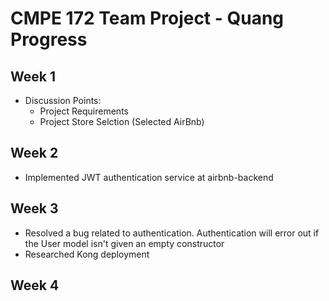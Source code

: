 # CMPE 172 Team Project - Quang Progress

## Week 1

- Discussion Points:
  - Project Requirements
  - Project Store Selction (Selected AirBnb)

## Week 2
- Implemented JWT authentication service at airbnb-backend
## Week 3
- Resolved a bug related to authentication. Authentication will error out if the User model isn't given an empty constructor
- Researched Kong deployment

## Week 4

